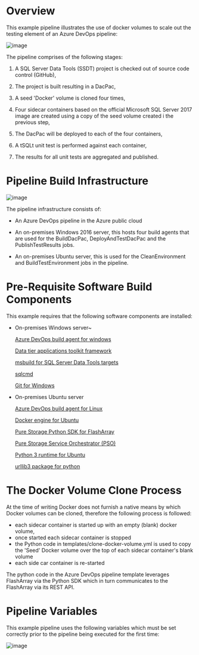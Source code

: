 # Overview

This example pipeline illustrates the use of docker volumes to scale out the testing element of an Azure DevOps pipeline: 

![image](https://user-images.githubusercontent.com/15145995/63097296-f2f21980-bf67-11e9-9693-d5521c31a6fb.png)

The pipeline comprises of the following stages:

1. A SQL Server Data Tools (SSDT) project is checked out of source code control (GitHub),

2. The project is built resulting in a DacPac,

3. A seed 'Docker' volume is cloned four times,

4. Four sidecar containers based on the official Microsoft SQL Server 2017 image are created using a copy of the seed volume created i the previous step,

5. The DacPac will be deployed to each of the four containers,

6. A tSQLt unit test is performed against each container,

7. The results for all unit tests are aggregated and published.

# Pipeline Build Infrastructure

![image](https://user-images.githubusercontent.com/15145995/63102506-343bf680-bf73-11e9-8f7f-a50bee2cf746.png)

The pipeline infrastructure consists of:

- An Azure DevOps pipeline in the Azure public cloud

- An on-premises Windows 2016 server, this hosts four build agents that are used for the BuildDacPac, DeployAndTestDacPac and the PublishTestResults jobs.

- An on-premises Ubuntu server, this is used for the CleanEnvironment and BuildTestEnvironment jobs in the pipeline. 

# Pre-Requisite Software Build Components

This example requires that the following software components are installed:



- On-premises Windows server~

    [Azure DevOps build agent for windows](https://docs.microsoft.com/en-us/azure/devops/pipelines/agents/v2-windows?view=azure-devops)

    [Data tier applications toolkit framework](https://www.microsoft.com/en-us/download/details.aspx?id=55114)
    
    [msbuild for SQL Server Data Tools targets](https://www.nuget.org/packages/Microsoft.Data.Tools.Msbuild/)

    [sqlcmd](https://docs.microsoft.com/en-us/sql/tools/sqlcmd-utility?view=sql-server-2017)

    [Git for Windows](https://git-scm.com/download/win)

- On-premises Ubuntu server

   [Azure DevOps build agent for Linux](https://docs.microsoft.com/en-us/azure/devops/pipelines/agents/v2-linux?view=azure-devops)

   [Docker engine for Ubuntu](https://docs.docker.com/install/linux/docker-ce/ubuntu/)
   
   [Pure Storage Python SDK for FlashArray](https://pure-storage-python-rest-client.readthedocs.io/en/latest/installation.html)
   
   [Pure Storage Service Orchestrator (PSO)](https://hub.docker.com/r/purestorage/k8s/)
   
   [Python 3 runtime for Ubuntu](https://packages.ubuntu.com/xenial/python3-apt)
   
   [urllib3 package for python](https://github.com/urllib3/urllib3/issues/1392)
   
# The Docker Volume Clone Process   

At the time of writing Docker does not furnish a native means by which Docker volumes can be cloned, therefore the following process is followed:

- each sidecar container is started up with an empty (blank) docker volume,
- once started each sidecar container is stopped
- the Python code in templates/clone-docker-volume.yml is used to copy the 'Seed' Docker volume over the top of each sidecar container's blank volume
- each side car container is re-started

The python code in the Azure DevOps pipeline template leverages FlashArray via the Python SDK which in turn communicates to the FlashArray via its REST API.

# Pipeline Variables

This example pipeline uses the following variables which must be set correctly prior to the pipeline being executed for the first time:

![image](https://user-images.githubusercontent.com/15145995/63107469-e6c48700-bf7c-11e9-847f-518b650ac7dd.png)

